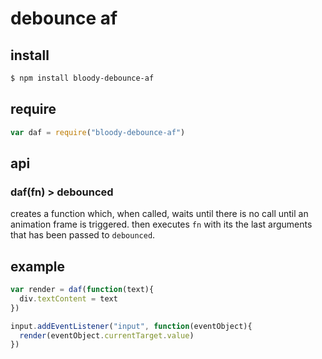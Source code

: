 # debounce af

## install

```sh
$ npm install bloody-debounce-af
```

## require

```javascript
var daf = require("bloody-debounce-af")
```

## api

### daf(fn) > debounced

creates a function which, when called, waits until there is no call
until an animation frame is triggered. then executes `fn` with its
the last arguments that has been passed to `debounced`.

## example

```javascript
var render = daf(function(text){
  div.textContent = text
})

input.addEventListener("input", function(eventObject){
  render(eventObject.currentTarget.value)
})
```
